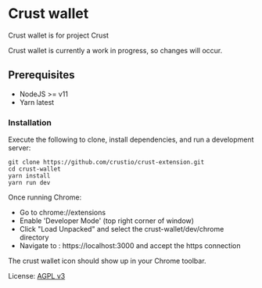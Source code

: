 # Crust wallet

Crust wallet is for project Crust

Crust wallet is currently a work in progress, so changes will occur.


## Prerequisites

- NodeJS >= v11
- Yarn latest

### Installation

Execute the following to clone, install dependencies, and run a development server:

    git clone https://github.com/crustio/crust-extension.git
    cd crust-wallet
    yarn install
    yarn run dev

Once running Chrome:

- Go to chrome://extensions
- Enable 'Developer Mode' (top right corner of window)
- Click "Load Unpacked" and select the crust-wallet/dev/chrome directory
- Navigate to : https://localhost:3000 and accept the https connection

The crust wallet icon should show up in your Chrome toolbar.

License: [AGPL v3](https://github.com/crustio/crust-extension/blob/main/LICENSE.md)
